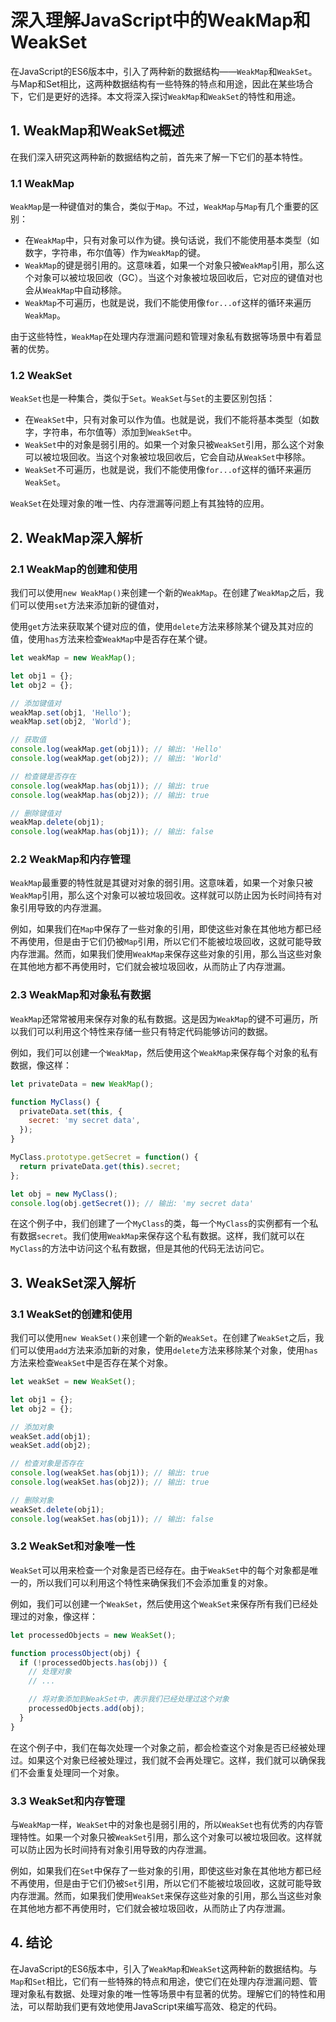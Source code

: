 # 深入理解JavaScript中的WeakMap和WeakSet

在JavaScript的ES6版本中，引入了两种新的数据结构——`WeakMap`和`WeakSet`。与Map和Set相比，这两种数据结构有一些特殊的特点和用途，因此在某些场合下，它们是更好的选择。本文将深入探讨`WeakMap`和`WeakSet`的特性和用途。

## 1. WeakMap和WeakSet概述

在我们深入研究这两种新的数据结构之前，首先来了解一下它们的基本特性。

### 1.1 WeakMap

`WeakMap`是一种键值对的集合，类似于`Map`。不过，`WeakMap`与`Map`有几个重要的区别：

- 在`WeakMap`中，只有对象可以作为键。换句话说，我们不能使用基本类型（如数字，字符串，布尔值等）作为`WeakMap`的键。
- `WeakMap`的键是弱引用的。这意味着，如果一个对象只被`WeakMap`引用，那么这个对象可以被垃圾回收（GC）。当这个对象被垃圾回收后，它对应的键值对也会从`WeakMap`中自动移除。
- `WeakMap`不可遍历，也就是说，我们不能使用像`for...of`这样的循环来遍历`WeakMap`。

由于这些特性，`WeakMap`在处理内存泄漏问题和管理对象私有数据等场景中有着显著的优势。

### 1.2 WeakSet

`WeakSet`也是一种集合，类似于`Set`。`WeakSet`与`Set`的主要区别包括：

- 在`WeakSet`中，只有对象可以作为值。也就是说，我们不能将基本类型（如数字，字符串，布尔值等）添加到`WeakSet`中。
- `WeakSet`中的对象是弱引用的。如果一个对象只被`WeakSet`引用，那么这个对象可以被垃圾回收。当这个对象被垃圾回收后，它会自动从`WeakSet`中移除。
- `WeakSet`不可遍历，也就是说，我们不能使用像`for...of`这样的循环来遍历`WeakSet`。

`WeakSet`在处理对象的唯一性、内存泄漏等问题上有其独特的应用。

## 2. WeakMap深入解析


### 2.1 WeakMap的创建和使用

我们可以使用`new WeakMap()`来创建一个新的`WeakMap`。在创建了`WeakMap`之后，我们可以使用`set`方法来添加新的键值对，

使用`get`方法来获取某个键对应的值，使用`delete`方法来移除某个键及其对应的值，使用`has`方法来检查`WeakMap`中是否存在某个键。


```javascript
let weakMap = new WeakMap();

let obj1 = {};
let obj2 = {};

// 添加键值对
weakMap.set(obj1, 'Hello');
weakMap.set(obj2, 'World');

// 获取值
console.log(weakMap.get(obj1)); // 输出: 'Hello'
console.log(weakMap.get(obj2)); // 输出: 'World'

// 检查键是否存在
console.log(weakMap.has(obj1)); // 输出: true
console.log(weakMap.has(obj2)); // 输出: true

// 删除键值对
weakMap.delete(obj1);
console.log(weakMap.has(obj1)); // 输出: false
```

### 2.2 WeakMap和内存管理

`WeakMap`最重要的特性就是其键对对象的弱引用。这意味着，如果一个对象只被`WeakMap`引用，那么这个对象可以被垃圾回收。这样就可以防止因为长时间持有对象引用导致的内存泄漏。

例如，如果我们在`Map`中保存了一些对象的引用，即使这些对象在其他地方都已经不再使用，但是由于它们仍被`Map`引用，所以它们不能被垃圾回收，这就可能导致内存泄漏。然而，如果我们使用`WeakMap`来保存这些对象的引用，那么当这些对象在其他地方都不再使用时，它们就会被垃圾回收，从而防止了内存泄漏。

### 2.3 WeakMap和对象私有数据

`WeakMap`还常常被用来保存对象的私有数据。这是因为`WeakMap`的键不可遍历，所以我们可以利用这个特性来存储一些只有特定代码能够访问的数据。

例如，我们可以创建一个`WeakMap`，然后使用这个`WeakMap`来保存每个对象的私有数据，像这样：

```javascript
let privateData = new WeakMap();

function MyClass() {
  privateData.set(this, {
    secret: 'my secret data',
  });
}

MyClass.prototype.getSecret = function() {
  return privateData.get(this).secret;
};

let obj = new MyClass();
console.log(obj.getSecret()); // 输出: 'my secret data'
```

在这个例子中，我们创建了一个`MyClass`的类，每一个`MyClass`的实例都有一个私有数据`secret`。我们使用`WeakMap`来保存这个私有数据。这样，我们就可以在`MyClass`的方法中访问这个私有数据，但是其他的代码无法访问它。

## 3. WeakSet深入解析


### 3.1 WeakSet的创建和使用

我们可以使用`new WeakSet()`来创建一个新的`WeakSet`。在创建了`WeakSet`之后，我们可以使用`add`方法来添加新的对象，使用`delete`方法来移除某个对象，使用`has`方法来检查`WeakSet`中是否存在某个对象。


```javascript
let weakSet = new WeakSet();

let obj1 = {};
let obj2 = {};

// 添加对象
weakSet.add(obj1);
weakSet.add(obj2);

// 检查对象是否存在
console.log(weakSet.has(obj1)); // 输出: true
console.log(weakSet.has(obj2)); // 输出: true

// 删除对象
weakSet.delete(obj1);
console.log(weakSet.has(obj1)); // 输出: false
```

### 3.2 WeakSet和对象唯一性

`WeakSet`可以用来检查一个对象是否已经存在。由于`WeakSet`中的每个对象都是唯一的，所以我们可以利用这个特性来确保我们不会添加重复的对象。

例如，我们可以创建一个`WeakSet`，然后使用这个`WeakSet`来保存所有我们已经处理过的对象，像这样：

```javascript
let processedObjects = new WeakSet();

function processObject(obj) {
  if (!processedObjects.has(obj)) {
    // 处理对象
    // ...

    // 将对象添加到WeakSet中，表示我们已经处理过这个对象
    processedObjects.add(obj);
  }
}
```

在这个例子中，我们在每次处理一个对象之前，都会检查这个对象是否已经被处理过。如果这个对象已经被处理过，我们就不会再处理它。这样，我们就可以确保我们不会重复处理同一个对象。

### 3.3 WeakSet和内存管理

与`WeakMap`一样，`WeakSet`中的对象也是弱引用的，所以`WeakSet`也有优秀的内存管理特性。如果一个对象只被`WeakSet`引用，那么这个对象可以被垃圾回收。这样就可以防止因为长时间持有对象引用导致的内存泄漏。

例如，如果我们在`Set`中保存了一些对象的引用，即使这些对象在其他地方都已经不再使用，但是由于它们仍被`Set`引用，所以它们不能被垃圾回收，这就可能导致内存泄漏。然而，如果我们使用`WeakSet`来保存这些对象的引用，那么当这些对象在其他地方都不再使用时，它们就会被垃圾回收，从而防止了内存泄漏。

## 4. 结论

在JavaScript的ES6版本中，引入了`WeakMap`和`WeakSet`这两种新的数据结构。与`Map`和`Set`相比，它们有一些特殊的特点和用途，使它们在处理内存泄漏问题、管理对象私有数据、处理对象的唯一性等场景中有显著的优势。理解它们的特性和用法，可以帮助我们更有效地使用JavaScript来编写高效、稳定的代码。
